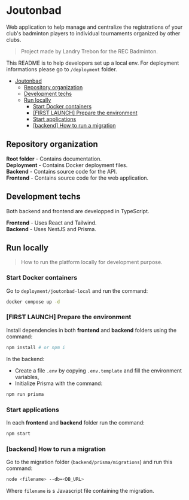# Joutonbad

Web application to help manage and centralize the registrations of your club's badminton players to individual tournaments organized by other clubs.

> Project made by Landry Trebon for the REC Badminton.

This README is to help developers set up a local env.
For deployment informations please go to `/deployment` folder.

- [Joutonbad](#joutonbad)
  - [Repository organization](#repository-organization)
  - [Development techs](#development-techs)
  - [Run locally](#run-locally)
    - [Start Docker containers](#start-docker-containers)
    - [\[FIRST LAUNCH\] Prepare the environment](#first-launch-prepare-the-environment)
    - [Start applications](#start-applications)
    - [\[backend\] How to run a migration](#backend-how-to-run-a-migration)

## Repository organization

**Root folder** - Contains documentation.\
**Deployment** - Contains Docker deployment files.\
**Backend** - Contains source code for the API.\
**Frontend** - Contains source code for the web application.

## Development techs

Both backend and frontend are developped in TypeScript.

**Frontend** - Uses React and Tailwind.\
**Backend** - Uses NestJS and Prisma.

## Run locally

> How to run the platform locally for development purpose.

### Start Docker containers

Go to `deployment/joutonbad-local` and run the command:

```sh
docker compose up -d
```

### [FIRST LAUNCH] Prepare the environment

Install dependencies in both **frontend** and **backend** folders using the command:

```sh
npm install # or npm i
```

In the backend:

- Create a file `.env` by copying `.env.template` and fill the environment variables,
- Initialize Prisma with the command:

```sh
npm run prisma
```

### Start applications

In each **frontend** and **backend** folder run the command:

```sh
npm start
```

### [backend] How to run a migration

Go to the migration folder (`backend/prisma/migrations`) and run this command:

```sh
node <filename> --db=<DB_URL>
```

Where `filename` is s Javascript file containing the migration.
